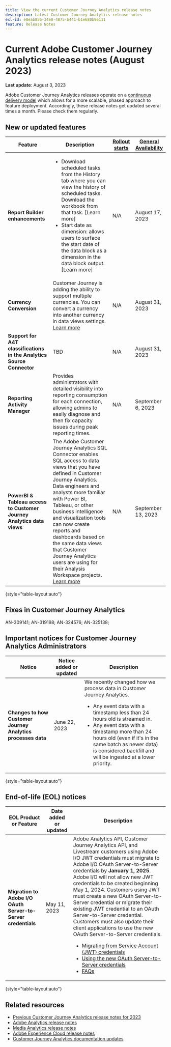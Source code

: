 ```yaml
---
title: View the current Customer Journey Analytics release notes
description: Latest Customer Journey Analytics release notes
exl-id: e8eab856-34e0-4875-b441-b1e680b9e111
feature: Release Notes
---
```

# Current Adobe Customer Journey Analytics release notes (August 2023)

**Last update**: August 3, 2023

Adobe Customer Journey Analytics releases operate on a [continuous delivery model](releases.md) which allows for a more scalable, phased approach to feature deployment. Accordingly, these release notes get updated several times a month. Please check them regularly.

## New or updated features 

| Feature | Description | [Rollout starts](releases.md) | [General Availability](releases.md) |
| ----------- | ---------- | ------- | ---- |
| **Report Builder enhancements**  | <ul><li>Download scheduled tasks from the History tab where you can view the history of scheduled tasks. Download the workbook from that task. [Learn more]</li><li>Start date as dimension: allows users to surface the start date of the data block as a dimension in the data block output. [Learn more]</li></ul>| N/A | August 17, 2023 |
| **Currency Conversion** |  Customer Journey is adding the  ability to support multiple currencies. You can convert a currency into another currency in data views settings. [Learn more](/data-views/component-settings/format.md) | N/A | August 31, 2023 |
| **Support for A4T classifications in the Analytics Source Connector** | TBD | N/A | August 31, 2023 |
| **Reporting Activity Manager** | Provides administrators with detailed visibility into reporting consumption for each connection, allowing admins to easily diagnose and then fix capacity issues during peak reporting times. | N/A | September 6, 2023 |
| **PowerBI & Tableau access to Customer Journey Analytics data views** | The Adobe Customer Journey Analytics SQL Connector enables SQL access to data views that you have defined in Customer Journey Analytics. Data engineers and analysts more familiar with Power BI, Tableau, or other business intelligence and visualization tools can now create reports and dashboards based on the same data views that Customer Journey Analytics users are using for their Analysis Workspace projects. [Learn more](/help/data-views/sql-connector.md)| N/A | September 13, 2023 |

{style="table-layout:auto"}

## Fixes in Customer Journey Analytics

AN-309141; AN-319198; AN-324576; AN-325138; 

## Important notices for Customer Journey Analytics Administrators

| Notice | Notice added or updated | Description |
| --- | --- | --- |
| **Changes to how Customer Journey Analytics processes data** | June 22, 2023| We recently changed how we process data in Customer Journey Analytics.<ul><li>Any event data with a timestamp less than 24 hours old is streamed in.</li><li>Any event data with a timestamp more than 24 hours old (even if it's in the same batch as newer data) is considered backfill and will be ingested at a lower priority.</li></ul> |

{style="table-layout:auto"}

## End-of-life (EOL) notices

| EOL Product or Feature | Date added or updated | Description |
| --- | --- | --- |
| **Migration to Adobe I/O OAuth Server-to-Server credentials** | May 11, 2023 |  Adobe Analytics API, Customer Journey Analytics API, and Livestream customers using Adobe I/O JWT credentials must migrate to Adobe I/O OAuth Server-to-Server credentials by **January 1, 2025**. Adobe I/O will not allow new JWT credentials to be created beginning May 1, 2024. Customers using JWT must create a new OAuth Server-to-Server credential or migrate their existing JWT credential to an OAuth Server-to-Server credential. Customers must also update their client applications to use the new OAuth Server-to-Server credentials. <ul><li>[Migrating from Service Account (JWT) credentials](https://developer.adobe.com/developer-console/docs/guides/authentication/ServerToServerAuthentication/migration/)</li><li>[Using the new OAuth Server-to-Server credentials](https://developer.adobe.com/developer-console/docs/guides/authentication/ServerToServerAuthentication/implementation/)</li><li>[FAQs](https://developer.adobe.com/developer-console/docs/guides/authentication/ServerToServerAuthentication/faqs/)</li></ul> |

{style="table-layout:auto"}


## Related resources

* [Previous Customer Journey Analytics release notes for 2023](/help/release-notes/2023.md)
* [Adobe Analytics release notes](https://experienceleague.adobe.com/docs/analytics/release-notes/latest.html?lang=en)
* [Media Analytics release notes](https://experienceleague.adobe.com/docs/media-analytics/using/additional-resources/release-notes.html)
* [Adobe Experience Cloud release notes](https://experienceleague.adobe.com/docs/release-notes/experience-cloud/current.html)
* [Customer Journey Analytics documentation updates](/help/release-notes/doc-changes.md)
